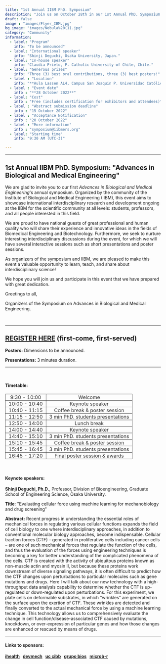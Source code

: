```yaml
---
title: "1st Annual IIBM PhD. Symposium"
description: "Join us on October 28th in our 1st Annual PhD. Symposium: Advances in Biological and Medical Engineering"
draft: false
image : "images/Flyer_IBM.jpg"
bg_image: "images/Nebula%20(1).jpg"
category: "Community"
information:
  - label: "Program"
    info: "To be announced"
  - label: "International speaker"
    info: "Shinji Deguchi, Osaka University, Japan."
  - label: "In-house speaker"
    info: "Claudia Prieto, P. Catholic University of Chile, Chile."
  - label: "Generous prizes"
    info: "Three (3) best oral contributions, three (3) best posters!"
  - label : "Location"
    info: "**Aula Lassen AL4, Campus San Joaquin P. Universidad Católica de Chile** (Vicuña Mackenna 4860, Macul, Región Metropolitana, Chile)."
  - label : "Event date"
    info : "**28 October 2022**"
  - label: "Cost"
    info : "Free (includes certification for exhibitors and attendees)"
  - label : "Abstract submission deadline"
    info : "15 October 2022"
  - label : "Acceptance Notification"
    info : "20 October 2022"
  - label : "More information"
    info : "symposium@iibmers.org"
  - label: "Starting time"
    info: "9:30 AM (UTC-3)"

---
```

---
## 1st Annual IIBM PhD. Symposium: "Advances in Biological and Medical Engineering"

We are glad to invite you to our first *Advances in Biological and Medical Engineering*'s annual symposium. Organized by the community of the Institute of Biological and Medical Engineering (IIBM), this event aims to showcase international interdisciplinary research and development ongoing at the IIBM for the scientific community at all levels: students, professors, and all people interested in this field.

We are proud to have national guests of great professional and human quality who will share their experience and innovative ideas in the fields of Biomedical Engineering and Biotechnology. Furthermore, we seek to nurture interesting interdisciplinary discussions during the event, for which we will have several interactive sessions such as short presentations and poster sessions.

As organizers of the symposium and IIBM, we are pleased to make this event a valuable opportunity to learn, teach, and share about interdisciplinary science!

We hope you will join us and participate in this event that we have prepared with great dedication.

Greetings to all,

Organizers of the Symposium on Advances in Biological and Medical Engineering.

<br>

---
## [REGISTER HERE](https://docs.google.com/forms/d/e/1FAIpQLScWd99QfeN7Bclo84diGkjwagbFvLPgigjAqepPX7T96gCUbw/viewform "Go to registration form") (first-come, first-served)

__Posters:__ Dimensions to be announced.

__Presentations:__ 3 minutes duration.

---

<br>

#### __Timetable:__

<style>
table {
  border-collapse: collapse;
  color: #333333;
}
td, th {
  text-align: center;
  border: 1px solid #333333;
  padding: 0 .2em;
  padding: 0px 10px;
}
</style>
<table>
 <tr>
   <td>9:30 - 10:00</td>
   <td>Welcome</td>
 </tr>
 <tr>
   <td>10:00 - 10:40</td>
   <td>Keynote speaker</td>
 </tr>
 <tr>
   <td>10:40 - 11:15</td>
   <td>Coffee break & poster session</td>
 </tr>
 <tr>
   <td>11:15 - 12:50</td>
   <td>3 min PhD. students presentations</td>
 </tr>
 <tr>
   <td>12:50 - 14:00</td>
   <td>Lunch break</td>
 </tr>
 <tr>
   <td>14:00 - 14:40</td>
   <td>Keynote speaker</td>
 </tr>
 <tr>
   <td>14:40 - 15:10</td>
   <td>3 min PhD. students presentations</td>
 </tr>
 <tr>
   <td>15:10 - 15:45</td>
   <td>Coffee break & poster session</td>
 </tr>
 <tr>
   <td>15:45 - 16:45</td>
   <td>3 min PhD. students presentations</td>
 </tr>
 <tr>
   <td>16:45 - 17:20</td>
   <td>Final poster session & awards</td>
 </tr>
</table>

<br>

#### __Keynote speakers:__

__Shinji Deguchi, Ph.D.__, Professor, Division of Bioengineering, Graduate School of Engineering Science, Osaka University.

__Title__: "Evaluating cellular force using machine learning for mechanobiology and drug screening"


__Abstract:__
Recent progress in understanding the essential roles of mechanical forces in regulating various cellular functions expands the field of cell biology to one where interdisciplinary approaches, in addition to conventional molecular biology approaches, become indispensable. Cellular traction forces (CTF) – generated in proliferative cells including cancer cells – are one of such mechanical forces that regulate the function of the cells, and thus the evaluation of the forces using engineering techniques is becoming a key for better understanding of the complicated phenomena of the cells. CTF is created with the activity of ubiquitous proteins known as non-muscle actin and myosin II, but because these proteins work downstream of diverse signaling pathways, it is often difficult to predict how the CTF changes upon perturbations to particular molecules such as gene mutations and drugs. Here I will talk about our new technology with a high-throughput data analysis capability to determine whether the CTF is up-regulated or down-regulated upon perturbations. For this experiment, we plate cells on deformable substrates, in which “wrinkles” are generated on the surface upon the exertion of CTF. These wrinkles are detected and finally converted to the actual mechanical force by using a machine learning technique. This technology allows us to comprehensively evaluate the change in cell function/disease-associated CTF caused by mutations, knockdown, or over-expression of particular genes and how those changes are enhanced or rescued by means of drugs.

---
#### __Links to sponsors:__

#### [ihealth](https://i-health.cl/en/ "Go to ihealth") &nbsp; [devmech](https://adtopia.cl/portfolio/devmech/) &nbsp; [uc cibb](https://centroimagenesbiomedicas.uc.cl/en/home/) &nbsp; [grupo bios](https://grupobios.cl/es/) &nbsp; [microb-r](https://microb-r.org/)
